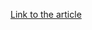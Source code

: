 [Link to the article](https://www.welivesecurity.com/wp-content/uploads/2017/06/Win32_Industroyer.pdf)
